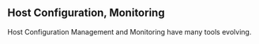 ## Host Configuration, Monitoring

Host Configuration Management and Monitoring have many tools evolving.
